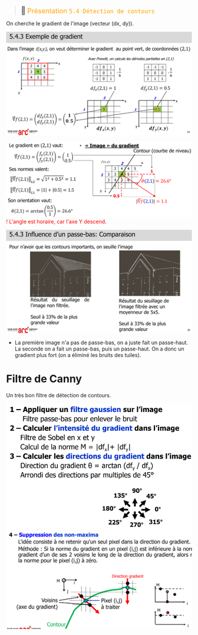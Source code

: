 > <span style="font-size: 1.5em">📖</span> <span style="color: orange; font-size: 1.3em;">Présentation `5.4 Détection de contours`</span>

On cherche le gradient de l'image (vecteur (dx, dy)).

![](Screen/2023-02-20-13-07-32.png)

![](Screen/2023-02-20-13-10-26.png)
<span style="color: red">! L'angle est horaire, car l'axe Y descend</span>.

![](Screen/2023-02-20-13-13-48.png)
- La première image n'a pas de passe-bas, on a juste fait un passe-haut. La seconde on a fait un passe-bas, puis un passe-haut. On a donc un gradient plus fort (on a éliminé les bruits des tuiles).

# Filtre de Canny
Un très bon filtre de détection de contours.

![](Screen/2023-02-20-13-15-13.png)
![](Screen/2023-02-20-13-15-35.png)